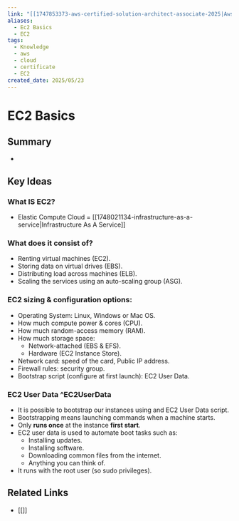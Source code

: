 ```yaml
---
link: "[[1747853373-aws-certified-solution-architect-associate-2025|Aws Certified Solution Architect Associate 2025]]"
aliases:
  - Ec2 Basics
  - EC2
tags:
  - Knowledge
  - aws
  - cloud
  - certificate
  - EC2
created_date: 2025/05/23
---
```

# EC2 Basics
## Summary
- 
## Key Ideas
### What IS EC2?
- Elastic Compute Cloud = [[1748021134-infrastructure-as-a-service|Infrastructure As A Service]]
### What does it consist of?
- Renting virtual machines (EC2).
- Storing data on virtual drives (EBS).
- Distributing load across machines (ELB).
- Scaling the services using an auto-scaling group (ASG).
### EC2 sizing & configuration options:
- Operating System: Linux, Windows or Mac OS.
- How much compute power & cores (CPU).
- How much random-access memory (RAM).
- How much storage space:
	- Network-attached (EBS & EFS).
	- Hardware (EC2 Instance Store).
- Network card: speed of the card, Public IP address.
- Firewall rules: security group.
- Bootstrap script (configure at first launch): EC2 User Data.
### EC2 User Data ^EC2UserData
- It is possible to bootstrap our instances using and EC2 User Data script.
- Bootstrapping means launching commands when a machine starts.
- Only **runs once** at the instance **first start**.
- EC2 user data is used to automate boot tasks such as:
	- Installing updates.
	- Installing software.
	- Downloading common files from the internet.
	- Anything you can think of.
- It runs with the root user (so sudo privileges).
## Related Links
- [[]]